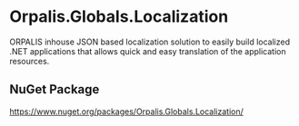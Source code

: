# Orpalis.Globals.Localization

ORPALIS inhouse JSON based localization solution to easily build localized .NET applications that allows quick and easy translation of the application resources.


## NuGet Package

https://www.nuget.org/packages/Orpalis.Globals.Localization/
